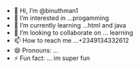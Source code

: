 - 👋 Hi, I’m @binuthman1
- 👀 I’m interested in ...progamming
- 🌱 I’m currently learning ...html and java 
- 💞️ I’m looking to collaborate on ... learning 
- 📫 How to reach me ...+2349134332612
- 😄 Pronouns: ...
- ⚡ Fun fact: ... im super fun

<!---
binuthman1/binuthman1 is a ✨ special ✨ repository because its `README.md` (this file) appears on your GitHub profile.
You can click the Preview link to take a look at your changes.
--->
